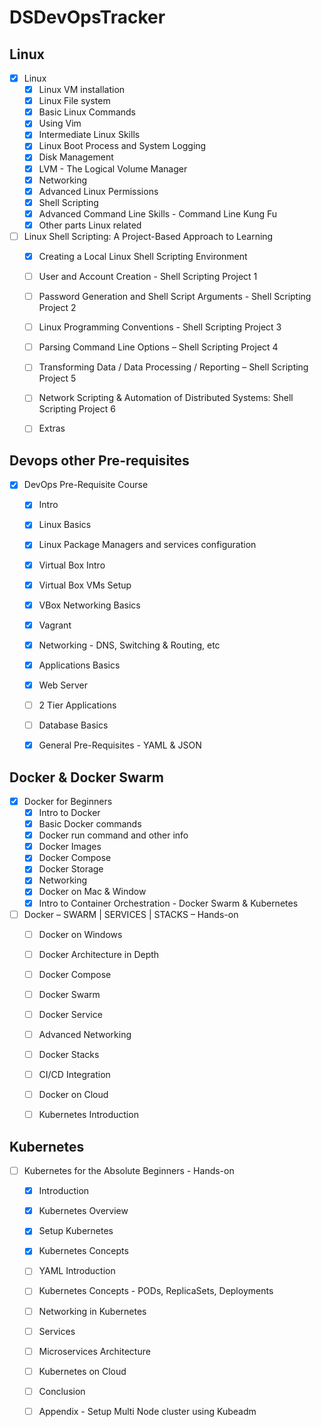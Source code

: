 # DSDevOpsTracker

## Linux  
  - [x] Linux
    - [x] Linux VM installation
    - [x] Linux File system
    - [x] Basic Linux Commands
    - [x] Using Vim
    - [x] Intermediate Linux Skills
    - [x] Linux Boot Process and System Logging
    - [x] Disk Management
    - [x] LVM - The Logical Volume Manager
    - [x] Networking
    - [x] Advanced Linux Permissions
    - [x] Shell Scripting
    - [x] Advanced Command Line Skills - Command Line Kung Fu
    - [x] Other parts Linux related

  - [ ] Linux Shell Scripting: A Project-Based Approach to Learning
    - [x] Creating a Local Linux Shell Scripting Environment
    - [ ] User and Account Creation - Shell Scripting Project 1
    - [ ] Password Generation and Shell Script Arguments - Shell Scripting Project 2
    - [ ] Linux Programming Conventions - Shell Scripting Project 3
    - [ ] Parsing Command Line Options – Shell Scripting Project 4
    - [ ] Transforming Data / Data Processing / Reporting – Shell Scripting Project 5
    - [ ] Network Scripting & Automation of Distributed Systems: Shell Scripting Project 6
    - [ ] Extras 



## Devops other Pre-requisites
  - [x] DevOps Pre-Requisite Course
    - [x] Intro
    - [x] Linux Basics
    - [x] Linux Package Managers and services configuration
    - [x] Virtual Box Intro
    - [x] Virtual Box VMs Setup
    - [x] VBox Networking Basics
    - [x] Vagrant
    - [x] Networking - DNS, Switching & Routing, etc
    - [x] Applications Basics 
    - [x] Web Server 
    - [ ] 2 Tier Applications    
    - [ ] Database Basics
    - [x] General Pre-Requisites - YAML & JSON



## Docker & Docker Swarm
  - [x] Docker for Beginners
    - [x] Intro to Docker
    - [x] Basic Docker commands
    - [x] Docker run command and other info
    - [x] Docker Images
    - [x] Docker Compose
    - [x] Docker Storage
    - [x] Networking
    - [x] Docker on Mac & Window
    - [x] Intro to Container Orchestration - Docker Swarm & Kubernetes

  - [ ] Docker – SWARM | SERVICES | STACKS – Hands-on
    - [ ] Docker on Windows
    - [ ] Docker Architecture in Depth
    - [ ] Docker Compose
    - [ ] Docker Swarm
    - [ ] Docker Service
    - [ ] Advanced Networking
    - [ ] Docker Stacks
    - [ ] CI/CD Integration
    - [ ] Docker on Cloud
    - [ ] Kubernetes Introduction



## Kubernetes
- [ ] Kubernetes for the Absolute Beginners - Hands-on
  - [x] Introduction
  - [x] Kubernetes Overview
  - [x] Setup Kubernetes
  - [x] Kubernetes Concepts
  - [ ] YAML Introduction
  - [ ] Kubernetes Concepts - PODs, ReplicaSets, Deployments
  - [ ] Networking in Kubernetes
  - [ ] Services
  - [ ] Microservices Architecture
  - [ ] Kubernetes on Cloud
  - [ ] Conclusion
  - [ ] Appendix - Setup Multi Node cluster using Kubeadm


